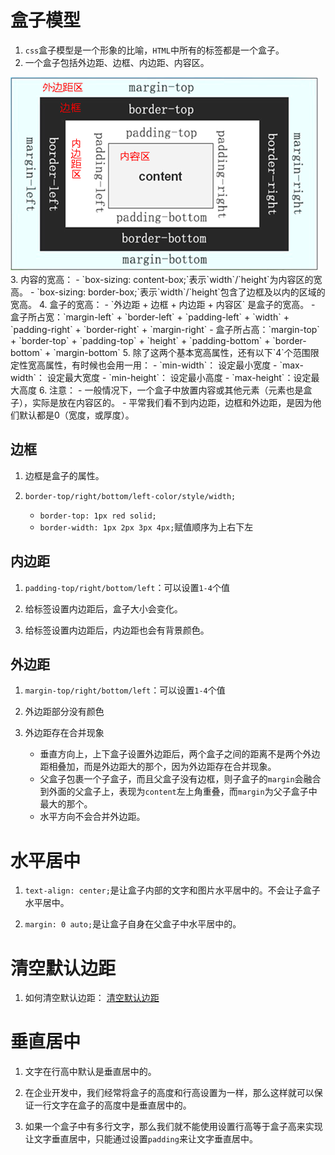 # 盒子模型

1. `css`盒子模型是一个形象的比喻，`HTML`中所有的标签都是一个盒子。
2. 一个盒子包括外边距、边框、内边距、内容区。
<img src='../00-sources/00-images/box-model.png'>
3. 内容的宽高：
    - `box-sizing: content-box;`表示`width`/`height`为内容区的宽高。
    - `box-sizing: border-box;`表示`width`/`height`包含了边框及以内的区域的宽高。
4. 盒子的宽高：
    - `外边距 + 边框 + 内边距 + 内容区` 是盒子的宽高。 
    - 盒子所占宽：`margin-left` + `border-left` + `padding-left` + `width` + `padding-right` + `border-right` + `margin-right`
    - 盒子所占高：`margin-top` + `border-top` + `padding-top` + `height` + `padding-bottom` + `border-bottom` + `margin-bottom`
5. 除了这两个基本宽高属性，还有以下`4`个范围限定性宽高属性，有时候也会用一用：
    - `min-width`：  设定最小宽度
    - `max-width`： 设定最大宽度
    - `min-height`： 设定最小高度
    - `max-height`：设定最大高度
6. 注意：
    - 一般情况下，一个盒子中放置内容或其他元素（元素也是盒子），实际是放在内容区的。
    - 平常我们看不到内边距，边框和外边距，是因为他们默认都是0（宽度，或厚度）。

## 边框

1. 边框是盒子的属性。

2. `border-top/right/bottom/left-color/style/width;`
    - `border-top: 1px red solid;`
    - `border-width: 1px 2px 3px 4px;`赋值顺序为上右下左
    
## 内边距

1. `padding-top/right/bottom/left`：可以设置`1-4`个值

2. 给标签设置内边距后，盒子大小会变化。

3. 给标签设置内边距后，内边距也会有背景颜色。

## 外边距

1. `margin-top/right/bottom/left`：可以设置`1-4`个值

2. 外边距部分没有颜色

3. 外边距存在合并现象
    - 垂直方向上，上下盒子设置外边距后，两个盒子之间的距离不是两个外边距相叠加，而是外边距大的那个，因为外边距存在合并现象。
    - 父盒子包裹一个子盒子，而且父盒子没有边框，则子盒子的`margin`会融合到外面的父盒子上，表现为`content`左上角重叠，而`margin`为父子盒子中最大的那个。
    - 水平方向不会合并外边距。

# 水平居中

1. `text-align: center;`是让盒子内部的文字和图片水平居中的。不会让子盒子水平居中。

2. `margin: 0 auto;`是让盒子自身在父盒子中水平居中的。

# 清空默认边距

1. 如何清空默认边距：
   [清空默认边距](http://yui.yahooapis.com/3.18.1/build/cssreset/cssreset-min.css)

# 垂直居中

1. 文字在行高中默认是垂直居中的。

2. 在企业开发中，我们经常将盒子的高度和行高设置为一样，那么这样就可以保证一行文字在盒子的高度中是垂直居中的。

3. 如果一个盒子中有多行文字，那么我们就不能使用设置行高等于盒子高来实现让文字垂直居中，只能通过设置`padding`来让文字垂直居中。